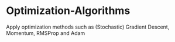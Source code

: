 # Optimization-Algorithms
 Apply optimization methods such as (Stochastic) Gradient Descent, Momentum, RMSProp and Adam
